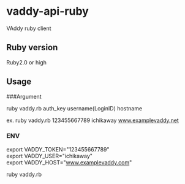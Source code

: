 vaddy-api-ruby
==============

VAddy ruby client

## Ruby version

Ruby2.0 or high  


## Usage 
###Argument

ruby vaddy.rb auth_key username(LoginID)  hostname  

ex. ruby vaddy.rb 123455667789  ichikaway  www.examplevaddy.net


### ENV
export VADDY_TOKEN="123455667789"  
export VADDY_USER="ichikaway"  
export VADDY_HOST="www.examplevaddy.com"  

ruby vaddy.rb

